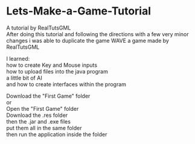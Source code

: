 # Lets-Make-a-Game-Tutorial
A tutorial by RealTutsGML  
After doing this tutorial and following the directions with a few very minor changes i was able to duplicate the game WAVE a game made by RealTutsGML  

I learned:  
how to create Key and Mouse inputs  
how to upload files into the java program  
a little bit of AI  
and how to create interfaces within the program  

Download the "First Game" folder  
or  
Open the "First Game" folder  
Download the .res folder  
then the .jar and .exe files    
put them all in the same folder  
then run the application inside the folder  

